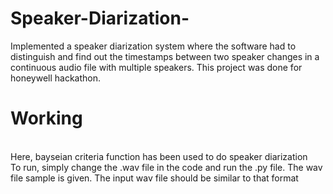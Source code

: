 # Speaker-Diarization-
Implemented a speaker diarization system where the software had to distinguish and find out the timestamps between two speaker changes in a continuous audio file with multiple speakers. This project was done for honeywell hackathon.

# Working
<br/>
Here, bayseian criteria function has been used to do speaker diarization
<br/>
To run, simply change the .wav file in the code and run the .py file. The wav file sample is given. The input wav file should be similar to that format
